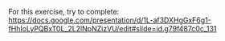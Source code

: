 For this exercise, try to complete: https://docs.google.com/presentation/d/1L-af3DXHgGxF6g1-fHhIoLyPQBxT0L_2L2lNpNZizVU/edit#slide=id.g79f487c0c_131


